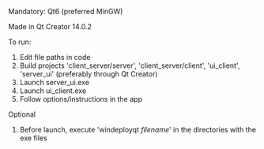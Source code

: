 Mandatory: Qt6 (preferred MinGW)

Made in Qt Creator 14.0.2

To run:

1. Edit file paths in code
2. Build projects 'client_server/server', 'client_server/client', 'ui_client', 'server_ui' (preferably through Qt Creator)
3. Launch server_ui.exe
4. Launch ui_client.exe
5. Follow options/instructions in the app

Optional

1. Before launch, execute 'windeployqt *filename*' in the directories with the exe files
